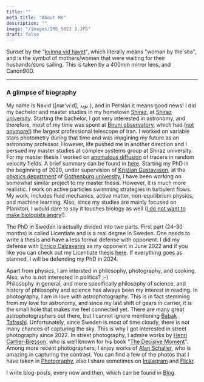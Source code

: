 ```yaml
---
title: ""
meta_title: "About Me"
description: ""
image: "/images/IMG_5022 3.JPG"
draft: false
---
```

Sunset by the "[kvinna vid havet](https://goteborgkonst.se/artwork/kvinna-vid-havet-sjomanshustrun)", which
literally means "woman by the sea", and is the symbol of mothers/women that were waiting for their husbands/sons 
sailing. This is taken by a 400mm mirror lens, and Canon90D.
<hr>

### A glimpse of biography

My name is Navid ([*næ'viːd*], نوید ), and in Persian it means good news! I did my bachelor and master studies in my 
hometown [Shiraz](https://en.wikipedia.org/wiki/Shiraz), at [Shiraz university](https://shirazu.ac.ir/en/home). 
Starting the bachelor, I got very interested in astronomy, and
therefore, most of my time was spent at [Biruni observatory](https://obs.shirazu.ac.ir/), which had 
([not anymore!](https://www.science.org/content/article/door-open-iranian-astronomers-seek-collaborations-their-new-world-class-telescope)) 
the largest professional telescope of Iran. I worked on variable stars photometry during that time and 
was imagining my future as an astronomy professor. However, life pushed me in another direction and I 
persued my master studies at complex systems group at Shiraz university. 
For my master thesis I worked on
[anomalous diffusion](https://en.wikipedia.org/wiki/Anomalous_diffusion) of tracers in random velocity fields.
A brief summary can be found in [here](../pdfs/phd_interview_presentation.pdf).
Starting my PhD in the beginning of 2020, under supervision of 
[Kristian Gustavsson](https://scholar.google.com/citations?user=w4AWzOoAAAAJ&hl=sv),
at the [physics department](https://www.gu.se/en/physics) of [Gothenburg university](https://www.gu.se/en),
I have been working on somewhat similar project to my master thesis. However, it is much more realistic. 
I work on active particles swimming strategies in turbulent flows. My work, includes fluid mechanics, active matter, 
non-equilibrium physics, and machine learning. Also, since my studies are mainly focused on Plankton, 
I would dare to say it touches biology as well ([I do not want to make biologists angry](https://elifesciences.org/articles/40018)!).

The PhD in Sweden is actually divided into two parts. First part (24-30 months) is called Licentiate and is a real degree in 
Sweden. One needs to write a thesis and have a less formal defense with opponent. I did my defense with 
[Enrico Calzavarini](http://www.ecalzavarini.info/) as my opponent in June 2022 and if you like 
you can check out my Licentiate thesis [here](https://gupea.ub.gu.se/handle/2077/71497). If everything goes as planned, 
I will be defending my PhD in 2024.

Apart from physics, I am intersted in philosophy, photography, and cooking. Also, who is not interested in politics? ;-)<br>
Philosophy in general, and more specifically philosophy of science, and history of philosophy and science has always been 
my interest in reading. In photography, I am in love with astrophotography. This is in fact stemming from my love for astronomy,
and since my last shift of gears in carrier, it is the small hole that makes me feel connected yet. There are many great 
astrophotographers out there, but I cannot ignore mentioning [Babak Tafreshi](https://babaktafreshi.com/).
Unfortunately, since Sweden is most of time cloudy, there is not many chances of capturing the sky. This is why I got interested in
street photography since 2022. In street photography, I admire works by [Henri Cartier-Bresson](https://en.wikipedia.org/wiki/Henri_Cartier-Bresson), who is well known for his book
"[The Decisive Moment](https://www.goodreads.com/en/book/show/6048685)". Among more recent photographers,
I enjoy works of [Alan Schaller,](http://alanschaller.com/) who is amazing in capturing the contrast.
You can find a few of the photos that I have taken in [Photography](../photography), also I share sometimes on 
[Instagram](https://www.instagram.com/navmou) and [Flickr](https://www.flickr.com/people/189947020@N08/). 

I write blog-posts, every now and then, which can be found in [Blog](../blog).
